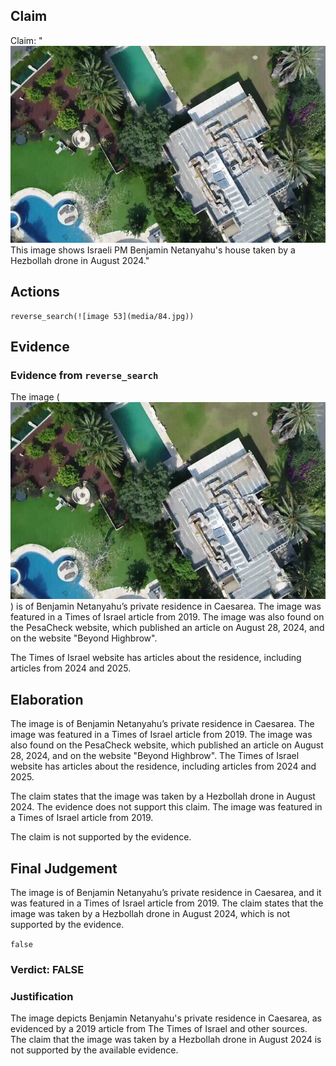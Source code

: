 ## Claim
Claim: "![image 53](media/84.jpg) This image shows Israeli PM Benjamin Netanyahu's house taken by a Hezbollah drone in August 2024."

## Actions
```
reverse_search(![image 53](media/84.jpg))
```

## Evidence
### Evidence from `reverse_search`
The image (![image 53](media/84.jpg)) is of Benjamin Netanyahu’s private residence in Caesarea. The image was featured in a Times of Israel article from 2019. The image was also found on the PesaCheck website, which published an article on August 28, 2024, and on the website "Beyond Highbrow".

The Times of Israel website has articles about the residence, including articles from 2024 and 2025.


## Elaboration
The image is of Benjamin Netanyahu’s private residence in Caesarea. The image was featured in a Times of Israel article from 2019. The image was also found on the PesaCheck website, which published an article on August 28, 2024, and on the website "Beyond Highbrow". The Times of Israel website has articles about the residence, including articles from 2024 and 2025.

The claim states that the image was taken by a Hezbollah drone in August 2024. The evidence does not support this claim. The image was featured in a Times of Israel article from 2019.

The claim is not supported by the evidence.


## Final Judgement
The image is of Benjamin Netanyahu’s private residence in Caesarea, and it was featured in a Times of Israel article from 2019. The claim states that the image was taken by a Hezbollah drone in August 2024, which is not supported by the evidence.

`false`

### Verdict: FALSE

### Justification
The image depicts Benjamin Netanyahu's private residence in Caesarea, as evidenced by a 2019 article from The Times of Israel and other sources. The claim that the image was taken by a Hezbollah drone in August 2024 is not supported by the available evidence.
